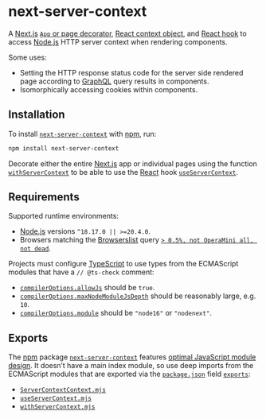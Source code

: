 # next-server-context

A [Next.js](https://nextjs.org) [`App` or page decorator](./withServerContext.mjs), [React context object](./ServerContextContext.mjs), and [React hook](./useServerContext.mjs) to access [Node.js](https://nodejs.org) HTTP server context when rendering components.

Some uses:

- Setting the HTTP response status code for the server side rendered page according to [GraphQL](https://graphql.org) query results in components.
- Isomorphically accessing cookies within components.

## Installation

To install [`next-server-context`](https://npm.im/next-server-context) with [npm](https://docs.npmjs.com/downloading-and-installing-node-js-and-npm), run:

```sh
npm install next-server-context
```

Decorate either the entire [Next.js](https://nextjs.org) app or individual pages using the function [`withServerContext`](./withServerContext.mjs) to be able to use the [React](https://reactjs.org) hook [`useServerContext`](./useServerContext.mjs).

## Requirements

Supported runtime environments:

- [Node.js](https://nodejs.org) versions `^18.17.0 || >=20.4.0`.
- Browsers matching the [Browserslist](https://browsersl.ist) query [`> 0.5%, not OperaMini all, not dead`](https://browsersl.ist/?q=%3E+0.5%25%2C+not+OperaMini+all%2C+not+dead).

Projects must configure [TypeScript](https://www.typescriptlang.org) to use types from the ECMAScript modules that have a `// @ts-check` comment:

- [`compilerOptions.allowJs`](https://www.typescriptlang.org/tsconfig#allowJs) should be `true`.
- [`compilerOptions.maxNodeModuleJsDepth`](https://www.typescriptlang.org/tsconfig#maxNodeModuleJsDepth) should be reasonably large, e.g. `10`.
- [`compilerOptions.module`](https://www.typescriptlang.org/tsconfig#module) should be `"node16"` or `"nodenext"`.

## Exports

The [npm](https://npmjs.com) package [`next-server-context`](https://npm.im/next-server-context) features [optimal JavaScript module design](https://jaydenseric.com/blog/optimal-javascript-module-design). It doesn’t have a main index module, so use deep imports from the ECMAScript modules that are exported via the [`package.json`](./package.json) field [`exports`](https://nodejs.org/api/packages.html#exports):

- [`ServerContextContext.mjs`](./ServerContextContext.mjs)
- [`useServerContext.mjs`](./useServerContext.mjs)
- [`withServerContext.mjs`](./withServerContext.mjs)
